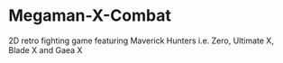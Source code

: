 # Megaman-X-Combat
2D retro fighting game featuring Maverick Hunters i.e. Zero, Ultimate X, Blade X and Gaea X
